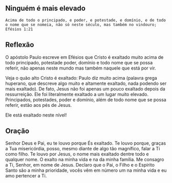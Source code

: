 ## Ninguém é mais elevado 

```
Acima de todo o principado, e poder, e potestade, e domínio, e de todo o nome que se nomeia, não só neste século, mas também no vindouro;
Efésios 1:21
```

## Reflexão
O apóstolo Paulo escreve em Efésios que Cristo é exaltado muito acima de todo principado, potestade poder, domínio e todo nome que se possa referir, não apenas neste mundo mas também naquele que está por vir.

Veja o quão alto Cristo é exaltado: Paulo diz muito acima (palavra grega huperano, que descreve algo muito e altamente exaltado, nada podendo ser mais exaltado).  De fato, Jesus não foi apenas um pouco exaltado depois da ressurreição. Ele foi literalmente exaltado a um lugar muito elevado. Principados, potestades, poder e domínio, além de todo nome que se possa referir, estão aos pés de Jesus.

Ele está exaltado neste nível!

## Oração
Senhor Deus e Pai, eu te louvo porque És exaltado. Te louvo porque, graças a Tua misericórdia, posso, mesmo diante de algo tão magnífico, falar a Ti como filho.
Te louvo por Jesus, o nome mais exaltado dentre todo e qualquer nome. O exalto na minha vida e na da minha família. 
Me consagro a Ti, Senhor, em nome de Jesus. 
Declaro que o Pai, o Filho e o Espírito Santo são a minha prioridade, vocês vêm em número um na minha vida e eu amo pertencer a Ti.
